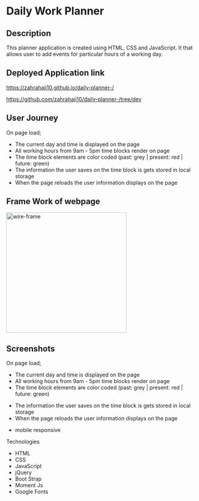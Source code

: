 # Daily Work Planner

## Description

This planner application is created using HTML, CSS and JavaScript. It that allows user to add events for particular hours of a working day.

## Deployed Application link

https://zahrahaji10.github.io/daily-planner-/

https://github.com/zahrahaji10/daily-planner-/tree/dev

## User Journey

On page load;

- The current day and time is displayed on the page
- All working hours from 9am - 5pm time blocks render on page
- The time block elements are color coded (past: grey | present: red | future: green)
- The information the user saves on the time block is gets stored in local storage
- When the page reloads the user information displays on the page

## Frame Work of webpage

<img width="320" alt="wire-frame" src="https://user-images.githubusercontent.com/102627226/167531043-9ff042e7-b6fa-4693-bae1-4526e6dee57c.png">

## Screenshots

On page load;

- The current day and time is displayed on the page
- All working hours from 9am - 5pm time blocks render on page
- The time block elements are color coded (past: grey | present: red | future: green)

<insert screen shoot here>

- The information the user saves on the time block is gets stored in local storage
- When the page reloads the user information displays on the page

<insert screen shoot here>

- mobile responsive

<insert screen shoot here>

Technologies

- HTML
- CSS
- JavaScript
- jQuery
- Boot Strap
- Moment Js
- Google Fonts
